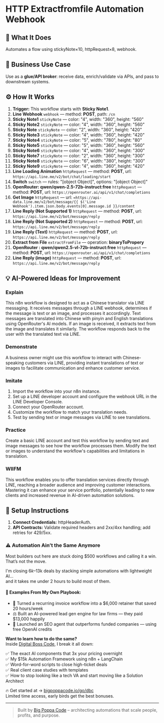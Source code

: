 # HTTP Extractfromfile Automation Webhook
  ## 🚀 What It Does
  Automates a flow using stickyNote×10, httpRequest×8, webhook.
  
  ## 💼 Business Use Case
  Use as a **glue/API broker**: receive data, enrich/validate via APIs, and pass to downstream systems.
  
  ## ⚙️ How It Works
  1. **Trigger:** This workflow starts with **Sticky Note1**.
  2. **Line Webhook** `webhook` — method: **POST**, path: `/cn`
3. **Sticky Note1** `stickyNote` — color: "4", width: "360", height: "560"
4. **Sticky Note2** `stickyNote` — color: "4", width: "360", height: "560"
5. **Sticky Note** `stickyNote` — color: "2", width: "360", height: "420"
6. **Sticky Note3** `stickyNote` — color: "4", width: "360", height: "420"
7. **Sticky Note4** `stickyNote` — color: "5", width: "780", height: "80"
8. **Sticky Note5** `stickyNote` — color: "5", width: "360", height: "560"
9. **Sticky Note6** `stickyNote` — color: "4", width: "360", height: "300"
10. **Sticky Note7** `stickyNote` — color: "2", width: "360", height: "300"
11. **Sticky Note8** `stickyNote` — color: "6", width: "380", height: "300"
12. **Sticky Note9** `stickyNote` — color: "4", width: "360", height: "420"
13. **Line Loading Animation** `httpRequest` — method: **POST**, url: `https://api.line.me/v2/bot/chat/loading/start`
14. **Switch** `switch` — rules: "[object Object]", options: "[object Object]"
15. **OpenRouter: qwen/qwen-2.5-72b-instruct:free** `httpRequest` — method: **POST**, url: `https://openrouter.ai/api/v1/chat/completions`
16. **Get Image** `httpRequest` — url: `=https://api-data.line.me/v2/bot/message/{{ $('Line Webhook').item.json.body.events[0].message.id }}/content`
17. **Line Reply (Not Supported 1)** `httpRequest` — method: **POST**, url: `https://api.line.me/v2/bot/message/reply`
18. **Line Reply (Not Supported 2)** `httpRequest` — method: **POST**, url: `https://api.line.me/v2/bot/message/reply`
19. **Line Reply (Text)** `httpRequest` — method: **POST**, url: `https://api.line.me/v2/bot/message/reply`
20. **Extract from File** `extractFromFile` — operation: **binaryToPropery**
21. **OpenRouter : qwen/qwen2.5-vl-72b-instruct:free** `httpRequest` — method: **POST**, url: `https://openrouter.ai/api/v1/chat/completions`
22. **Line Reply (image)** `httpRequest` — method: **POST**, url: `https://api.line.me/v2/bot/message/reply`
  
  ## 💡 AI-Powered Ideas for Improvement
  ### Explain
This n8n workflow is designed to act as a Chinese translator via LINE messaging. It receives messages through a LINE webhook, determines if the message is text or an image, and processes it accordingly. Text messages are translated into Chinese with pinyin and English translations using OpenRouter's AI models. If an image is received, it extracts text from the image and translates it similarly. The workflow responds back to the user with the translated text via LINE.

### Demonstrate
A business owner might use this workflow to interact with Chinese-speaking customers via LINE, providing instant translations of text or images to facilitate communication and enhance customer service.

### Imitate
1. Import the workflow into your n8n instance.
2. Set up a LINE developer account and configure the webhook URL in the LINE Developer Console.
3. Connect your OpenRouter account.
4. Customize the workflow to match your translation needs.
5. Test by sending text or image messages via LINE to see translations.

### Practice
Create a basic LINE account and test this workflow by sending text and image messages to see how the workflow processes them. Modify the text or images to understand the workflow's capabilities and limitations in translation.

### WIIFM
This workflow enables you to offer translation services directly through LINE, reaching a broader audience and improving customer interactions. Mastering it can enhance your service portfolio, potentially leading to new clients and increased revenue in AI-driven automation solutions.
  
  ## 🔧 Setup Instructions
  1. **Connect Credentials:** httpHeaderAuth.
2. **API Contracts:** Validate required headers and 2xx/4xx handling; add retries for 429/5xx.
  
### ⚠️ Automation Ain’t the Same Anymore

Most builders out here are stuck doing $500 workflows and calling it a win.  
That’s not the move.  

I'm closing $6k–$13k deals by stacking simple automations with lightweight AI...  
and it takes me under 2 hours to build most of them.

#### 🧠 Examples From My Own Playbook:
- 🔁 Turned a recurring invoice workflow into a $6,000 retainer that saved 20 hours/week  
- ⚖️ Built an AI-powered lead gen engine for law firms — they paid $13,000 happily  
- 🚀 Launched an SEO agent that outperforms funded companies — using free OpenAI credits  

**Want to learn how to do the same?**  
Inside [Digital Boss Code](https://bigpoppacode.io/go/dbc), I break it all down:

✅ The exact AI components that 3x your pricing overnight  
✅ My $15k Automation Framework using n8n + LangChain  
✅ Word-for-word scripts to close high-ticket deals  
✅ Real client case studies with templates  
✅ How to stop looking like a tech VA and start moving like a Solution Architect  

🔥 Get started at → [bigpoppacode.io/go/dbc](https://bigpoppacode.io/go/dbc)  
Limited time access, early birds get the best bonuses.

---
> Built by [Big Poppa Code](https://bigpoppacode.io) – architecting automations that scale people, profits, and purpose.
  